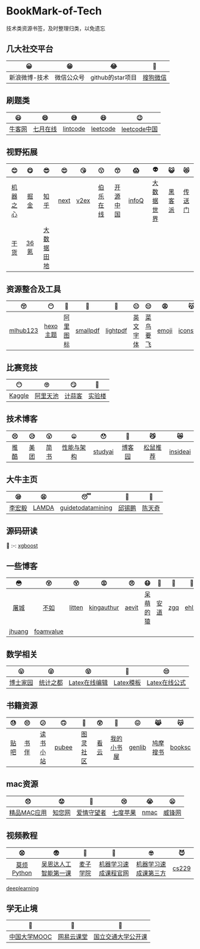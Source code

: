 # BookMark-of-Tech
技术类资源书签，及时整理归类，以免遗忘

## 几大社交平台
😀 | 😁 | 😂 | 🤣
:-: | :-: | :-: | :-:
新浪微博-技术 | 微信公众号 | github的star项目 | [搜狗微信](https://weixin.sogou.com/) | 

## 刷题类
😃 | 😄 | 😅 | 😆 | 😉
:-: | :-: | :-: | :-: | :-:
[牛客网](https://www.nowcoder.com) | [七月在线](https://www.julyedu.com/question/index) | [lintcode](http://www.lintcode.com) | [leetcode](https://leetcode.com) | [leetcode中国](https://leetcode-cn.com)

## 视野拓展
😊 | 😋 | 😎 | 😍 | 😘 | 😗 | 😙 | 😱 | 👽| 😺 | 😻
:-: | :-: | :-: | :-: | :-: | :-: | :-: | :-: | :-: | :-: | :-:
[机器之心](https://www.jiqizhixin.com) | [掘金](https://juejin.im/timeline) | [知乎](https://www.zhihu.com) | [next](http://next.36kr.com/posts) | [v2ex](https://www.v2ex.com) | [伯乐在线](http://www.jobbole.com) | [开源中国](https://www.oschina.net) | [infoQ](https://www.infoq.cn) | [大数据世界](http://www.thebigdata.cn) | [黑客派](https://hacpai.com) | [传送门](https://chuansongme.com)
[干货](http://gank.io/xiandu) | [36氪](https://36kr.com) | [大数据田地](http://lxw1234.com)

## 资源整合及工具
😚 | 😶 | 🙂 | 🤗 | 🤔 | 😐 | 😑 | 😩 | 😽
:-: | :-: | :-: | :-: | :-: | :-: | :-: | :-: | :-:
[mlhub123](https://www.mlhub123.com) | [hexo主题](https://hexo.io/themes) | [阿里图标](https://www.iconfont.cn/) | [smallpdf](https://smallpdf.com/cn) | [lightpdf](https://lightpdf.com/zh) | [英文字体](https://www.fontsquirrel.com/fonts/list/hot) | [菜鸟要飞](http://www.newbiefly.com) | [emoji](http://emojihomepage.com) | [iconstore](https://iconstore.co)

## 比赛竞技
😶 | 🙄 | 😏 | 👺
:-: | :-: | :-: | :-: 
[Kaggle](https://www.kaggle.com) | [阿里天池](https://tianchi.aliyun.com/course/index) | [计蒜客](https://www.jisuanke.com) | [实验楼](https://www.shiyanlou.com)

## 技术博客
😣 | 😥 | 😮 | 🤐 | 😯 | 🤡 | 😼 | 😿
:-: | :-: | :-: | :-: | :-: | :-: | :-: | :-:
[推酷](https://www.tuicool.com/sites) | [美团](https://tech.meituan.com) | [简书](https://www.jianshu.com) | [性能与架构](http://yogoup.sinaapp.com) | [studyai](http://studyai.com) | [博客园](https://www.cnblogs.com) | [松鼠推荐](http://www.felixshare.cn) | [insideai](http://www.insideai.cn)

## 大牛主页
😪 | 😫 | 😴 | 🤧 | 🤖
:-: | :-: | :-: | :-: | :-: 
[李宏毅](http://speech.ee.ntu.edu.tw/~tlkagk/index.html) | [LAMDA](http://lamda.nju.edu.cn/CH.MainPage.ashx) | [guidetodatamining](http://www.guidetodatamining.com) | [邱锡鹏](https://xpqiu.github.io) | [陈天奇](https://homes.cs.washington.edu/~tqchen/)

## 源码研读
💩 
:-: 
[xgboost](https://xgboost.ai) 

## 一些博客
😳 | 😵 | 😵 | 😡 | 😠 | 😷 | 🤒 | 🤕 | 🤢 | 😇 | 💀 | 👾
:-: | :-: | :-: | :-: | :-: | :-: | :-: | :-: | :-: | :-: | :-: | :-:
[屠城](https://www.haomwei.com) | [不如](http://ibruce.info) | [litten](http://litten.me) | [kingauthur](http://kingauthur.info) | [aevit](http://aevit.xyz) | [呆萌的猿](https://blog.yfd.im) | [安道](https://about.ac) | [zgq](https://blog.izgq.net) | [ehlxr](https://ehlxr.me) | [bertliu](https://bertliu.com) | [fuckai](http://fuckai.tw/#!index.md) | [vulgur](https://vulgur.github.io) 
[jhuang](https://jhuangpku.github.io/blog.html) | [foamvalue](https://www.foamvalue.com)

## 数学相关
😛 | 😜 | 😝 | 🤤 | 😒
:-: | :-: | :-: | :-: | :-:
[博士家园](http://www.math.org.cn) | [统计之都](https://cosx.org) | [Latex在线编辑](https://cn.overleaf.com/project) | [Latex模板](http://www.latextemplates.com/) | [Latex在线公式](http://latex.codecogs.com/eqneditor/editor.php) | [CNLatex在线公式](https://www.codecogs.com/latex/eqneditor.php)

## 书籍资源
😓 | 😔 | 😕 | 🙃 | 🤑 | 😲 | 🙁 | 😖 | 😹 | 😽
:-: | :-: | :-: | :-: | :-: | :-: | :-: | :-: | :-: | :-:
[贴吧](https://tieba.baidu.com/f?kw=azw3) | [书伴](https://bookfere.com) | [读书小站](http://ibooks.org.cn) | [pubee](http://cn.epubee.com/books) | [图灵社区](http://www.ituring.com.cn) | [看云](https://www.kancloud.cn/explore) | [我的小书屋](http://mebook.cc/) | [genlib](http://gen.lib.rus.ec) | [鸠摩搜书](https://www.jiumodiary.com) | [booksc](https://booksc.org)

## mac资源
😞 | 😟 | 😤 | 😢 | 😭 | 😦
:-: | :-: | :-: | :-: | :-: | :-:
[精品MAC应用](https://xclient.info) | [知您网](https://www.zhinin.com/class/apple/mac-game) | [爱情守望者](https://www.waitsun.com/) | [七度苹果](http://game.7do.net/) | [nmac](https://nmac.to/candleman/) | [威锋网](https://bbs.feng.com/thread-htm-fid-19.html)

## 视频教程
😧 | 😨 | 🤠 | 🤥 | 🤓 | 😈 
:-: | :-: | :-: | :-: | :-: | :-:
[莫烦Python](https://morvanzhou.github.io) | [吴恩达人工智能第一课](https://mooc.study.163.com/smartSpec/detail/1001319001.htm) | [麦子学院](http://www.maiziedu.com/course/1009) | [机器学习速成课程官网](https://developers.google.cn/machine-learning/crash-course) | [机器学习速成课第三方](https://zhuanlan.zhihu.com/p/34213947) | [cs229](http://cs229.stanford.edu/) 
[deeplearning](https://www.deeplearning.ai)

## 学无止境
👿 | 👹 | 👻 
:-: | :-: | :-: 
[中国大学MOOC](https://www.icourse163.org) | [网易云课堂](https://study.163.com) | [国立交通大学公开课](http://ocw.nctu.edu.tw/course_list.php?bgid=1&gid=1)
